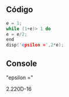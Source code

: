 ## Código

```c
e = 1;
while (1+e)> 1 do
e = e/2;
end
disp('epsilon =',2*e);
```

## Console

"epsilon ="

   2.220D-16
